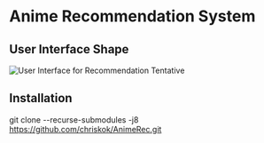 # Anime Recommendation System

## User Interface Shape 

![User Interface for Recommendation Tentative](https://github.com/chriskok/ChronicCoderAcademy/blob/master/front_end_animerec/static/assets/images/ShapeUI.png)

## Installation
git clone --recurse-submodules -j8 https://github.com/chriskok/AnimeRec.git
